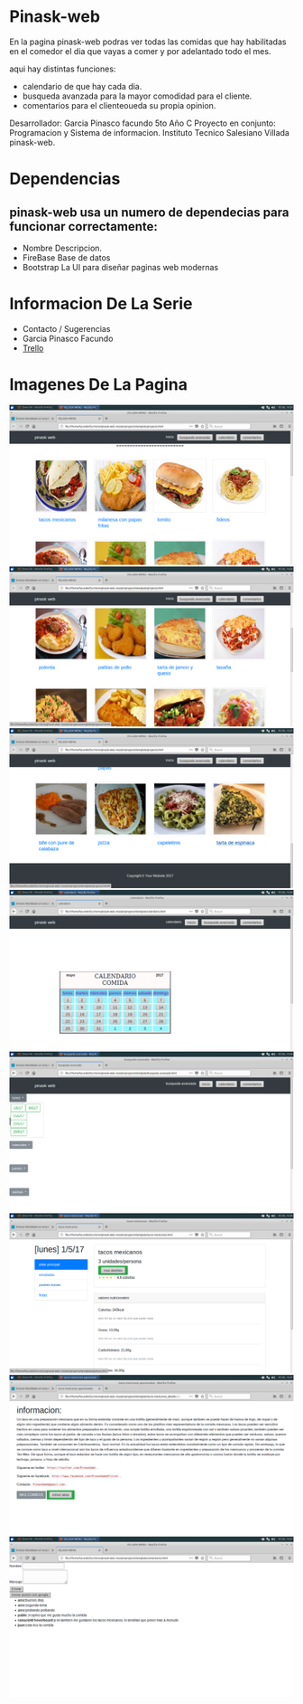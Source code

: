 # Pinask-web

En la pagina pinask-web podras ver todas las comidas que hay habilitadas en el comedor el dia que vayas a comer y por adelantado todo el mes.

aqui hay distintas funciones:

* calendario de que hay cada dia.
* busqueda avanzada para la mayor comodidad para el cliente.
* comentarios para el clienteoueda su propia opinion.


Desarrollador:
  Garcia Pinasco facundo
  5to Año C
  Proyecto en conjunto: Programacion y Sistema de informacion.
  Instituto Tecnico Salesiano Villada
pinask-web.

# Dependencias

## pinask-web usa un numero de dependecias para funcionar correctamente:
* Nombre 	Descripcion.
* FireBase 	Base de datos
* Bootstrap 	La UI para diseñar paginas web modernas
# Informacion De La Serie

* Contacto / Sugerencias
* Garcia Pinasco Facundo
* [Trello](https://trello.com/b/TX08E0Pg/pinask-web-garcia-pinasco-facundo)

# Imagenes De La Pagina
![Texto alternativo](https://github.com/facundogp/pinask-web./blob/master/Captura%20de%20pantalla_2017-12-05_14-25-27.png)
![Texto alternativo](https://github.com/facundogp/pinask-web./blob/master/2.png)
![Texto alternativo](https://github.com/facundogp/pinask-web./blob/master/3.png)
![Texto alternativo](https://github.com/facundogp/pinask-web./blob/master/4.png)
![Texto alternativo](https://github.com/facundogp/pinask-web./blob/master/5.png)
![Texto alternativo](https://github.com/facundogp/pinask-web./blob/master/6.png)
![Texto alternativo](https://github.com/facundogp/pinask-web./blob/master/7.png)
![Texto alternativo](https://github.com/facundogp/pinask-web./blob/master/8.png)




